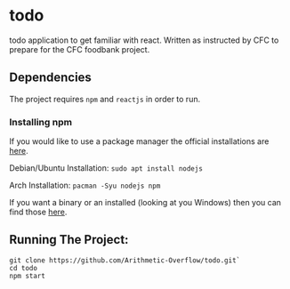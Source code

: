 # todo

todo application to get familiar with react.
Written as instructed by CFC to prepare for the CFC foodbank project.

## Dependencies
The project requires `npm` and `reactjs` in order to run.

### Installing npm
If you would like to use a package manager the official installations are [here](https://nodejs.org/en/download/package-manager/).

Debian/Ubuntu Installation:
`sudo apt install nodejs`

Arch Installation:
`pacman -Syu nodejs npm`

If you want a binary or an installed (looking at you Windows) then you can find those [here](https://nodejs.org/en/download/).

## Running The Project:
```
git clone https://github.com/Arithmetic-Overflow/todo.git`
cd todo
npm start
```